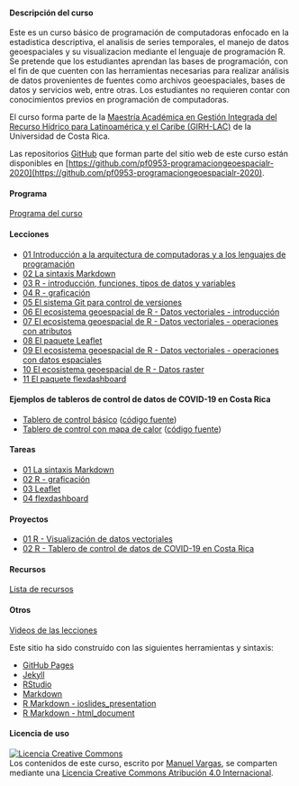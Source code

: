#### Descripción del curso
Este es un curso básico de programación de computadoras enfocado en la estadistica descriptiva, el analisis de series temporales, el manejo de datos geoespaciales y su visualizacion mediante el lenguaje de programación R. Se pretende que los estudiantes aprendan las bases de programación, con el fin de que cuenten con las herramientas necesarias para realizar análisis de datos provenientes de fuentes como archivos geoespaciales, bases de datos y servicios web, entre otras. Los estudiantes no requieren contar con conocimientos previos en programación de computadoras.

El curso forma parte de la [Maestría Académica en Gestión Integrada del Recurso Hídrico para Latinoamérica y el Caribe (GIRH-LAC)](https://oacg.fcs.ucr.ac.cr/maestria/) de la Universidad de Costa Rica.

Las repositorios [GitHub](https://github.com/) que forman parte del sitio web de este curso están disponibles en [https://github.com/pf0953-programaciongeoespacialr-2020](https://github.com/pf0953-programaciongeoespacialr-2020).

#### Programa
[Programa del curso](https://github.com/pf0953-programaciongeoespacialr-2020/programa-curso/blob/master/PF-0953-Programaci%C3%B3n_geoespacial_R_Programa_curso-2020.pdf)

#### Lecciones
* [01 Introducción a la arquitectura de computadoras y a los lenguajes de programación](https://pf0953-programaciongeoespacialr-2020.github.io/leccion-01-introduccion/)
* [02 La sintaxis Markdown](https://pf0953-programaciongeoespacialr-2020.github.io/leccion-02-markdown/)
* [03 R - introducción, funciones, tipos de datos y variables](https://pf0953-programaciongeoespacialr-2020.github.io/leccion-03-r-introduccion-funciones-tipos-variables/)
* [04 R - graficación](https://pf0953-programaciongeoespacialr-2020.github.io/leccion-04-r-graficacion/)
* [05 El sistema Git para control de versiones](https://pf0953-programaciongeoespacialr-2020.github.io/leccion-05-git/)
* [06 El ecosistema geoespacial de R - Datos vectoriales - introducción](https://pf0953-programaciongeoespacialr-2020.github.io/leccion-06-r-datos-vectoriales-introduccion/)
* [07 El ecosistema geoespacial de R - Datos vectoriales - operaciones con atributos](https://pf0953-programaciongeoespacialr-2020.github.io/leccion-07-r-datos-vectoriales-atributos/)
* [08 El paquete Leaflet](https://pf0953-programaciongeoespacialr-2020.github.io/leccion-08-r-leaflet/)
* [09 El ecosistema geoespacial de R - Datos vectoriales - operaciones con datos espaciales](https://pf0953-programaciongeoespacialr-2020.github.io/leccion-09-r-datos-vectoriales-operaciones-espaciales/)
* [10 El ecosistema geoespacial de R - Datos raster](https://pf0953-programaciongeoespacialr-2020.github.io/leccion-10-r-datos-raster/)
* [11 El paquete flexdashboard](https://pf0953-programaciongeoespacialr-2020.github.io/leccion-11-r-flexdashboard/)

#### Ejemplos de tableros de control de datos de COVID-19 en Costa Rica
* [Tablero de control básico](https://pf0953-programaciongeoespacialr-2020.github.io/tablero-control-covid19-cr/) ([código fuente](https://github.com/pf0953-programaciongeoespacialr-2020/tablero-control-covid19-cr))
* [Tablero de control con mapa de calor](https://pf0953-programaciongeoespacialr-2020.github.io/tablero-control-covid19-cr-mapa-calor/) ([código fuente](https://github.com/pf0953-programaciongeoespacialr-2020/tablero-control-covid19-cr-mapa-calor))
    
#### Tareas
* [01 La sintaxis Markdown](https://pf0953-programaciongeoespacialr-2020.github.io/tarea-01-markdown/)
* [02 R - graficación](https://pf0953-programaciongeoespacialr-2020.github.io/tarea-02-r-graficacion/)
* [03 Leaflet](https://pf0953-programaciongeoespacialr-2020.github.io/tarea-03-leaflet/)
* [04 flexdashboard](https://pf0953-programaciongeoespacialr-2020.github.io/tarea-04-flexdashboard/)

#### Proyectos
* [01 R - Visualización de datos vectoriales](https://pf0953-programaciongeoespacialr-2020.github.io/proyecto-01-r-datos-vectoriales-visualizacion/)
* [02 R - Tablero de control de datos de COVID-19 en Costa Rica](https://pf0953-programaciongeoespacialr-2020.github.io/proyecto-02-r-tablero-control-covid19-cr/)

#### Recursos
[Lista de recursos](https://pf0953-programaciongeoespacialr-2020.github.io/recursos/)

#### Otros
[Videos de las lecciones](https://www.youtube.com/playlist?list=PL1gEgLSwAJeIQbvxYgjG5_6Q21f6UOw5M)

Este sitio ha sido construído con las siguientes herramientas y sintaxis:

- [GitHub Pages](https://pages.github.com/)
- [Jekyll](https://jekyllrb.com/)
- [RStudio](https://rstudio.com/)
- [Markdown](https://daringfireball.net/projects/markdown/)
- [R Markdown - ioslides_presentation](https://bookdown.org/yihui/rmarkdown/ioslides-presentation.html)
- [R Markdown - html_document](https://bookdown.org/yihui/rmarkdown/html-document.html)

#### Licencia de uso
<a rel="license" href="http://creativecommons.org/licenses/by/4.0/"><img alt="Licencia Creative Commons" style="border-width:0" src="https://i.creativecommons.org/l/by/4.0/88x31.png" /></a><br /><span xmlns:dct="http://purl.org/dc/terms/" property="dct:title">Los contenidos de este curso</span>, escrito por <a xmlns:cc="http://creativecommons.org/ns#" href="https://github.com/mfvargas" property="cc:attributionName" rel="cc:attributionURL">Manuel Vargas</a>, se comparten mediante una <a rel="license" href="http://creativecommons.org/licenses/by/4.0/">Licencia Creative Commons Atribución 4.0 Internacional</a>.
